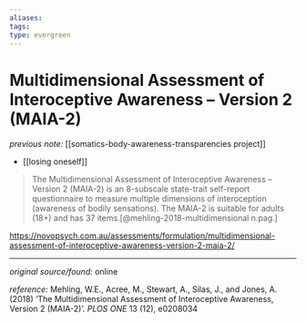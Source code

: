 ```yaml
---
aliases: 
tags: 
type: evergreen
---
```


# Multidimensional Assessment of Interoceptive Awareness – Version 2 (MAIA-2)

_previous note:_ [[somatics-body-awareness-transparencies project]]

- [[losing oneself]]

> The Multidimensional Assessment of Interoceptive Awareness – Version 2 (MAIA-2) is an 8-subscale state-trait self-report questionnaire to measure multiple dimensions of interoception (awareness of bodily sensations). The MAIA-2 is suitable for adults (18+) and has 37 items.[@mehling-2018-multidimensional n.pag.]

<https://novopsych.com.au/assessments/formulation/multidimensional-assessment-of-interoceptive-awareness-version-2-maia-2/>



---

_original source/found:_ online

_reference:_ Mehling, W.E., Acree, M., Stewart, A., Silas, J., and Jones, A. (2018) ‘The Multidimensional Assessment of Interoceptive Awareness, Version 2 (MAIA-2)’. _PLOS ONE_ 13 (12), e0208034



